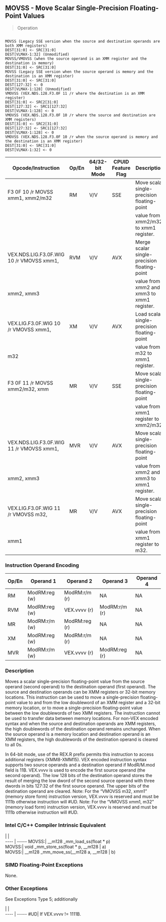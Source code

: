 ## MOVSS - Move Scalar Single-Precision Floating-Point Values

> Operation
``` slim

MOVSS (Legacy SSE version when the source and destination operands are both XMM registers)
DEST[31:0] <- SRC[31:0]
DEST[VLMAX-1:32] (Unmodified)
MOVSS/VMOVSS (when the source operand is an XMM register and the destination is memory)
DEST[31:0] <- SRC[31:0]
MOVSS (Legacy SSE version when the source operand is memory and the destination is an XMM register)
DEST[31:0] <- SRC[31:0]
DEST[127:32] <- 0
DEST[VLMAX-1:128] (Unmodified)
VMOVSS (VEX.NDS.128.F3.0F 11 /r where the destination is an XMM register)
DEST[31:0] <- SRC2[31:0]
DEST[127:32] <- SRC1[127:32]
DEST[VLMAX-1:128] <- 0
VMOVSS (VEX.NDS.128.F3.0F 10 /r where the source and destination are XMM registers)
DEST[31:0] <- SRC2[31:0]
DEST[127:32] <- SRC1[127:32]
DEST[VLMAX-1:128] <- 0
VMOVSS (VEX.NDS.128.F3.0F 10 /r when the source operand is memory and the destination is an XMM register)
DEST[31:0] <- SRC[31:0]
DEST[VLMAX-1:32] <- 0

```

 Opcode/Instruction                      | Op/En| 64/32-bit Mode| CPUID Feature Flag| Description                                 
 ---  | --- | --- | --- | ---
 F3 0F 10 /r MOVSS xmm1, xmm2/m32        | RM   | V/V           | SSE               | Move scalar single-precision floating-point 
                                         |      |               |                   | value from xmm2/m32 to xmm1 register.       
 VEX.NDS.LIG.F3.0F.WIG 10 /r VMOVSS xmm1,| RVM  | V/V           | AVX               | Merge scalar single-precision floating-point
 xmm2, xmm3                              |      |               |                   | value from xmm2 and xmm3 to xmm1 register.  
 VEX.LIG.F3.0F.WIG 10 /r VMOVSS xmm1,    | XM   | V/V           | AVX               | Load scalar single-precision floating-point 
 m32                                     |      |               |                   | value from m32 to xmm1 register.            
 F3 0F 11 /r MOVSS xmm2/m32, xmm         | MR   | V/V           | SSE               | Move scalar single-precision floating-point 
                                         |      |               |                   | value from xmm1 register to xmm2/m32.       
 VEX.NDS.LIG.F3.0F.WIG 11 /r VMOVSS xmm1,| MVR  | V/V           | AVX               | Move scalar single-precision floating-point 
 xmm2, xmm3                              |      |               |                   | value from xmm2 and xmm3 to xmm1 register.  
 VEX.LIG.F3.0F.WIG 11 /r VMOVSS m32,     | MR   | V/V           | AVX               | Move scalar single-precision floating-point 
 xmm1                                    |      |               |                   | value from xmm1 register to m32.            

### Instruction Operand Encoding
 Op/En| Operand 1    | Operand 2    | Operand 3    | Operand 4
 ---  | --- | --- | --- | ---
 RM   | ModRM:reg (w)| ModRM:r/m (r)| NA           | NA       
 RVM  | ModRM:reg (w)| VEX.vvvv (r) | ModRM:r/m (r)| NA       
 MR   | ModRM:r/m (w)| ModRM:reg (r)| NA           | NA       
 XM   | ModRM:reg (w)| ModRM:r/m (r)| NA           | NA       
 MVR  | ModRM:r/m (w)| VEX.vvvv (r) | ModRM:reg (r)| NA       

### Description
Moves a scalar single-precision floating-point value from the source operand
(second operand) to the destination operand (first operand). The source and
destination operands can be XMM registers or 32-bit memory locations. This instruction
can be used to move a single-precision floating-point value to and from the
low doubleword of an XMM register and a 32-bit memory location, or to move a
single-precision floating-point value between the low doublewords of two XMM
registers. The instruction cannot be used to transfer data between memory locations.
For non-VEX encoded syntax and when the source and destination operands are
XMM registers, the high doublewords of the destination operand remains unchanged.
When the source operand is a memory location and destination operand is an XMM
registers, the high doublewords of the destination operand is cleared to all
0s.

In 64-bit mode, use of the REX.R prefix permits this instruction to access additional
registers (XMM8-XMM15). VEX encoded instruction syntax supports two source operands
and a destination operand if ModR/M.mod field is 11B. VEX.vvvv is used to encode
the first source operand (the second operand). The low 128 bits of the destination
operand stores the result of merging the low dword of the second source operand
with three dwords in bits 127:32 of the first source operand. The upper bits
of the destination operand are cleared. Note: For the “VMOVSS m32, xmm1” (memory
store form) instruction version, VEX.vvvv is reserved and must be 1111b otherwise
instruction will #UD. Note: For the “VMOVSS xmm1, m32” (memory load form) instruction
version, VEX.vvvv is reserved and must be 1111b otherwise instruction will #UD.



### Intel C/C++ Compiler Intrinsic Equivalent
   | |  
---- | -----
 MOVSS:| __m128 _mm_load_ss(float \* p)      
 MOVSS:| void _mm_store_ss(float \* p, __m128
       | a)                                 
 MOVSS:| __m128 _mm_move_ss(__m128 a, __m128
       | b)                                 

### SIMD Floating-Point Exceptions
None.


### Other Exceptions
See Exceptions Type 5; additionally

   | |  
---- | -----
 #UD| If VEX.vvvv != 1111B.
